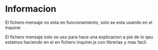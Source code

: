 # Informacion

El fichero mensaje no esta en funcionamiento, solo se esta usando en el inquirer.

El fichero mensaje solo se uso para hace una explicacion a pie de lo qeu estamos
haciendo en el en fichero inquirer.js con librerias y mas facil.
